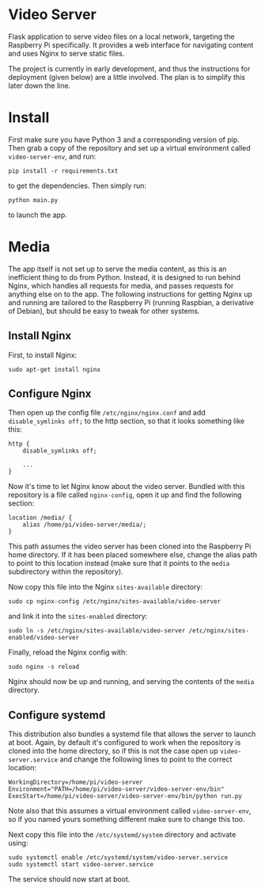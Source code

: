 # Video Server

Flask application to serve video files on a local network, targeting the Raspberry Pi specifically. It provides a web interface for navigating content and uses Nginx to serve static files.

The project is currently in early development, and thus the instructions for deployment (given below) are a little involved. The plan is to simplify this later down the line.

# Install

First make sure you have Python 3 and a corresponding version of pip. Then grab a copy of the repository and set up a virtual environment called `video-server-env`, and run:

```
pip install -r requirements.txt
```

to get the dependencies. Then simply run:

```
python main.py
```

to launch the app.

# Media

The app itself is not set up to serve the media content, as this is an inefficient thing to do from Python. Instead, it is designed to run behind Nginx, which handles all requests for media, and passes requests for anything else on to the app. The following instructions for getting Nginx up and running are tailored to the Raspberry Pi (running Raspbian, a derivative of Debian), but should be easy to tweak for other systems.

## Install Nginx

First, to install Nginx:

```
sudo apt-get install nginx
```

## Configure Nginx

Then open up the config file `/etc/nginx/nginx.conf` and add `disable_symlinks off;` to the http section, so that it looks something like this:

```
http {
    disable_symlinks off;

    ...
}

```

Now it's time to let Nginx know about the video server. Bundled with this repository is a file called `nginx-config`, open it up and find the following section:

```
location /media/ {
    alias /home/pi/video-server/media/;
}
```

This path assumes the video server has been cloned into the Raspberry Pi home directory. If it has been placed somewhere else, change the alias path to point to this location instead (make sure that it points to the `media` subdirectory within the repository).

Now copy this file into the Nginx `sites-available` directory:

```
sudo cp nginx-config /etc/nginx/sites-available/video-server
```

and link it into the `sites-enabled` directory:

```
sudo ln -s /etc/nginx/sites-available/video-server /etc/nginx/sites-enabled/video-server
```

Finally, reload the Nginx config with:

```
sudo nginx -s reload
```

Nginx should now be up and running, and serving the contents of the `media` directory.

## Configure systemd

This distribution also bundles a systemd file that allows the server to launch at boot. Again, by default it's configured to work when the repository is cloned into the home directory, so if this is not the case open up `video-server.service` and change the following lines to point to the correct location:

```
WorkingDirectory=/home/pi/video-server
Environment="PATH=/home/pi/video-server/video-server-env/bin"
ExecStart=/home/pi/video-server/video-server-env/bin/python run.py
```

Note also that this assumes a virtual environment called `video-server-env`, so if you named yours something different make sure to change this too.

Next copy this file into the `/etc/systemd/system` directory and activate using:

```
sudo systemctl enable /etc/systemd/system/video-server.service
sudo systemctl start video-server.service
```

The service should now start at boot.
